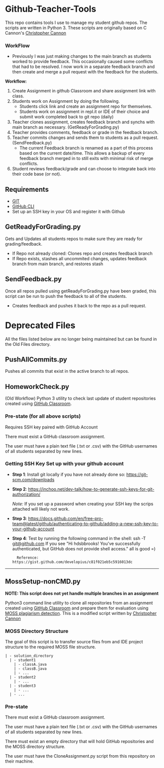 # Github-Teacher-Tools
This repo contains tools I use to manage my student github repos.  The scripts are written in Python 3.  These scripts are originally based on C Cannon's [Christopher Cannon](https://github.com/ccannon94/github-classroom-utilties)

### WorkFlow
- Previously I was just making changes to the main branch as students worked to provide feedback.  This occasionally caused some conflicts that had to be resolved.  I now work in a separate feedback branch and then create and merge a pull request with the feedback for the students.

**Workflow:**
1. Create Assignment in github Classroom and share assignment link with class.
2. Students work on Assignment by doing the following.
    * Students click link and create an assignment repo for themselves.
    * Students work on assignment in repl.it or IDE of their choice and submit work completed back to git repo (daily)
3. Teacher clones assignment, creates feedback branch and synchs with main branch as necessary. (GetReadyForGrading.py)
4. Teacher provides comments, feedback or grade in the feedback branch.
5. Teacher commits changes and sends them to students as a pull request. (SendFeedback.py)
     * The current Feedback branch is renamed as a part of this process based on the current date/time.  This allows a backup of every feedback branch merged in to still exits with minimal risk of merge conflicts.
7. Student reviews feedback/grade and can choose to integrate back into their code base (or not).

## Requirements
- [GIT](https://git-scm.com/) 
- [GitHub CLI](https://cli.github.com/)
- Set up an SSH key in your OS and register it with Github 

## GetReadyForGrading.py
Gets and Updates all students repos to make sure they are ready for grading/feedback.

- If Repo not already cloned: Clones repo and creates feedback branch
- If Repo exists, stashes all uncommited changes, updates feedback branch from main branch, and restores stash

## SendFeedback.py
Once all repos pulled using getReadyForGrading.py have been graded, this script can be run to push the feedback to all of the students.
- Creates feedback and pushes it back to the repo as a pull request.


# Deprecated Files
All the files listed below are no longer being maintained but can be found in the Old Files directory.

## PushAllCommits.py
Pushes all commits that exist in the active branch to all repos.

## HomeworkCheck.py

(Old Workflow) Python 3 utility to check last update of student repositories created using [GitHub Classroom](https://classroom.github.com).

### Pre-state (for all above scripts)
Requires SSH key paired with GitHub Account

There must exist a GitHub classroom assignment.

The user must have a plain text file (.txt or .csv) with the GitHub usernames of all students separated by new lines.

### Getting SSH Key Set up with your github account
- **Step 1**: Install git locally if you have not already done so: https://git-scm.com/downloads
- **Step 2**: https://inchoo.net/dev-talk/how-to-generate-ssh-keys-for-git-authorization/

  *Note:* If you set up a password when creating your SSH key the scrips attached will likely not work.
- **Step 3**: https://docs.github.com/en/free-pro-team@latest/github/authenticating-to-github/adding-a-new-ssh-key-to-your-github-account
- **Step 4**: Test by running the following command in the shell: ssh -T git@github.com
        If you see "Hi hdsbbrooks! You've successfully authenticated, but GitHub does not provide shell access." all is good =)

        Reference: https://gist.github.com/developius/c81f021eb5c5916013dc


---

## MossSetup-nonCMD.py

**NOTE: This script does not yet handle multiple branches in an assignment**

Python3 command line utility to clone all repositories from an assignment created using [GitHub Classroom](https://classroom.github.com) and prepare them for evaluation using [MOSS plagiarism detection](https://theory.stanford.edu/~aiken/moss/).  This is a modified script written by [Christopher Cannon](https://github.com/ccannon94/github-classroom-utilties)

### MOSS Directory Structure

The goal of this script is to transfer source files from and IDE project structure to the required MOSS file structure.

```
| - solution_directory
  | - student1
    | - classA.java
    | - classB.java
    | - ...
  | - student2
    | - ...
  | - student3
    | - ...
  | - ...
```

### Pre-state

There must exist a GitHub classroom assignment.

The user must have a plain text file (.txt or .csv) with the GitHub usernames of all students separated by new lines.

There must exist an empty directory that will hold GitHub repositories and the MOSS directory structure.

The user must have the CloneAssignment.py script from this repository on their machine.
